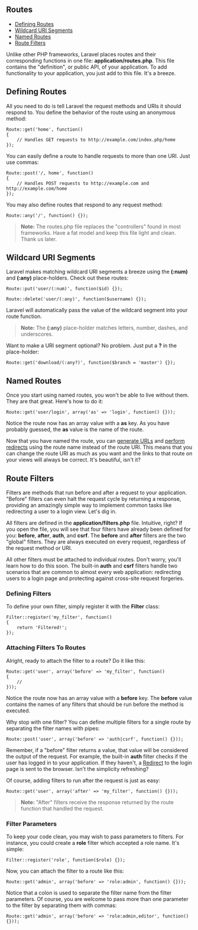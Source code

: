 ## Routes

- [Defining Routes](/docs/start/routes#define)
- [Wildcard URI Segments](/docs/start/routes#segments)
- [Named Routes](/docs/start/routes#named)
- [Route Filters](/docs/start/routes#filters)

Unlike other PHP frameworks, Laravel places routes and their corresponding functions in one file: **application/routes.php**. This file contains the "definition", or public API, of your application. To add functionality to your application, you just add to this file. It's a breeze.

<a name="define"></a>
## Defining Routes

All you need to do is tell Laravel the request methods and URIs it should respond to. You define the behavior of the route using an anonymous method:

	Route::get('home', function()
	{
		// Handles GET requests to http://example.com/index.php/home	
	});

You can easily define a route to handle requests to more than one URI. Just use commas:

	Route::post('/, home', function()
	{
		// Handles POST requests to http://example.com and http://example.com/home
	});

You may also define routes that respond to any request method:

	Route::any('/', function() {});

> **Note:** The routes.php file replaces the "controllers" found in most frameworks. Have a fat model and keep this file light and clean. Thank us later.

<a name="segments"></a>
## Wildcard URI Segments

Laravel makes matching wildcard URI segments a breeze using the **(:num)** and **(:any)** place-holders. Check out these routes:

	Route::put('user/(:num)', function($id) {});

	Route::delete('user/(:any)', function($username) {});

Laravel will automatically pass the value of the wildcard segment into your route function.

> **Note:** The **(:any)** place-holder matches letters, number, dashes, and underscores.

Want to make a URI segment optional? No problem. Just put a **?** in the place-holder:

	Route::get('download/(:any?)', function($branch = 'master') {});

<a name="named"></a>
## Named Routes

Once you start using named routes, you won't be able to live without them. They are that great. Here's how to do it:

	Route::get('user/login', array('as' => 'login', function() {}));

Notice the route now has an array value with a **as** key. As you have probably guessed, the **as** value is the name of the route.

Now that you have named the route, you can [generate URLs](/docs/start/views#urls) and [perform redirects](/docs/start/views#redirect) using the route name instead of the route URI. This means that you can change the route URI as much as you want and the links to that route on your views will always be correct. It's beautiful, isn't it?

<a name="filters"></a>
## Route Filters

Filters are methods that run before and after a request to your application. "Before" filters can even halt the request cycle by returning a response, providing an amazingly simple way to implement common tasks like redirecting a user to a login view. Let's dig in.

All filters are defined in the **application/filters.php** file. Intuitive, right? If you open the file, you will see that four filters have already been defined for you: **before**, **after**, **auth**, and **csrf**. The **before** and **after** filters are the two "global" filters. They are always executed on every request, regardless of the request method or URI.

All other filters must be attached to individual routes. Don't worry, you'll learn how to do this soon. The built-in **auth** and **csrf** filters handle two scenarios that are common to almost every web application: redirecting users to a login page and protecting against cross-site request forgeries.

### Defining Filters

To define your own filter, simply register it with the **Filter** class:

	Filter::register('my_filter', function()
	{
		return 'Filtered!';
	});

### Attaching Filters To Routes

Alright, ready to attach the filter to a route? Do it like this:

	Route::get('user', array('before' => 'my_filter', function()
	{
		//
	}));

Notice the route now has an array value with a **before** key. The **before** value contains the names of any filters that should be run before the method is executed.

Why stop with one filter? You can define multiple filters for a single route by separating the filter names with pipes:

	Route::post('user', array('before' => 'auth|csrf', function() {}));

Remember, if a "before" filter returns a value, that value will be considered the output of the request. For example, the built-in **auth** filter checks if the user has logged in to your application. If they haven't, a [Redirect](/docs/start/views#redirect) to the login page is sent to the browser. Isn't the simplicity refreshing?

Of course, adding filters to run after the request is just as easy:

	Route::get('user', array('after' => 'my_filter', function() {}));

> **Note:** "After" filters receive the response returned by the route function that handled the request.

### Filter Parameters

To keep your code clean, you may wish to pass parameters to filters. For instance, you could create a **role** filter which accepted a role name. It's simple:

	Filter::register('role', function($role) {});

Now, you can attach the filter to a route like this:

	Route::get('admin', array('before' => 'role:admin', function() {}));

Notice that a colon is used to separate the filter name from the filter parameters. Of course, you are welcome to pass more than one parameter to the filter by separating them with commas:

	Route::get('admin', array('before' => 'role:admin,editor', function() {}));